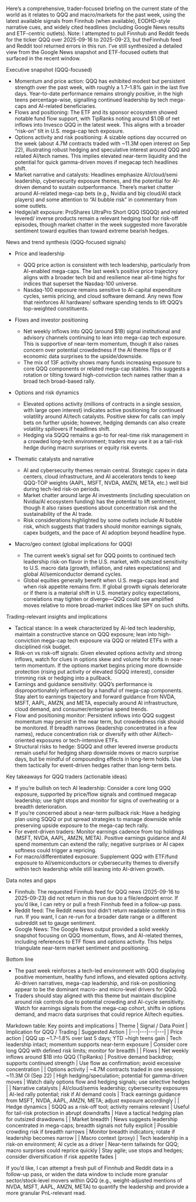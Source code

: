 Here’s a comprehensive, trader-focused briefing on the current state of the world as it relates to QQQ and macro/markets for the past week, using the latest available signals from Finnhub (when available), EODHD-style narrative cues, and widely cited headlines (including Google News results and ETF-centric outlets). Note: I attempted to pull Finnhub and Reddit feeds for the ticker QQQ over 2025-09-16 to 2025-09-23, but theFinnhub feed and Reddit tool returned errors in this run. I’ve still synthesized a detailed view from the Google News snapshot and ETF-focused outlets that surfaced in the recent window.

Executive snapshot (QQQ-focused)
- Momentum and price action: QQQ has exhibited modest but persistent strength over the past week, with roughly a 1.7–1.8% gain in the last five days. Year-to-date performance remains strongly positive, in the high teens percentage-wise, signalling continued leadership by tech mega-caps and AI-related beneficiaries.
- Flows and positioning: The ETF and its sponsor ecosystem showed notable fund flow support, with TipRanks noting around $1.0B of net inflows into Invesco QQQ in the latest week. This aligns with a broader “risk-on” tilt in U.S. mega-cap tech exposure.
- Options activity and risk positioning: A sizable options day occurred on the week (about 4.7M contracts traded with ~11.3M open interest on Sep 22), illustrating robust hedging and speculative interest around QQQ and related AI/tech names. This implies elevated near-term liquidity and the potential for quick gamma-driven moves if megacap tech headlines shift.
- Market narrative and catalysts: Headlines emphasize AI/cloud/semi leadership, cybersecurity exposure themes, and the potential for AI-driven demand to sustain outperformance. There’s market chatter around AI-related mega-cap bets (e.g., Nvidia and big cloud/AI stack players) and some attention to “AI bubble risk” in commentary from some outlets.
- Hedge/alt exposure: ProShares UltraPro Short QQQ (SQQQ) and related levered/ inverse products remain a relevant hedging tool for risk-off episodes, though market chatter in the week suggested more favorable sentiment toward equities than toward extreme bearish hedges.

News and trend synthesis (QQQ-focused signals)
- Price and leadership
  - QQQ price action is consistent with tech leadership, particularly from AI-enabled mega-caps. The last week’s positive price trajectory aligns with a broader tech bid and resilience near all-time highs for indices that superset the Nasdaq-100 universe.
  - Nasdaq-100 exposure remains sensitive to AI-capital expenditure cycles, semis pricing, and cloud software demand. Any news flow that reinforces AI hardware/ software spending tends to lift QQQ’s top-weighted constituents.

- Flows and investor positioning
  - Net weekly inflows into QQQ (around $1B) signal institutional and advisory channels continuing to lean into mega-cap tech exposure. This is supportive of near-term momentum, though it also raises concern over potential crowdedness if the AI theme flips or if economic data surprises to the upside/downside.
  - The mix of 13F activity shows many funds increasing exposure to core QQQ components or related mega-cap stables. This suggests a rotation or tilting toward high-conviction tech names rather than a broad tech broad-based rally.

- Options and risk dynamics
  - Elevated options activity (millions of contracts in a single session, with large open interest) indicates active positioning for continued volatility around AI/tech catalysts. Positive skew for calls can imply bets on further upside; however, hedging demands can also create volatility spillovers if headlines shift.
  - Hedging via SQQQ remains a go-to for real-time risk management in a crowded long-tech environment; traders may use it as a tail-risk hedge during macro surprises or equity risk events.

- Thematic catalysts and narrative
  - AI and cybersecurity themes remain central. Strategic capex in data centers, cloud infrastructure, and AI accelerators tends to keep QQQ-TOP weights (AAPL, MSFT, NVDA, AMZN, META, etc.) well bid during tech-led risk-on periods.
  - Market chatter around large AI investments (including speculation on Nvidia/AI ecosystem funding) has the potential to lift sentiment, though it also raises questions about concentration risk and the sustainability of the AI trade.
  - Risk considerations highlighted by some outlets include AI bubble risk, which suggests that traders should monitor earnings signals, capex budgets, and the pace of AI adoption beyond headline hype.

- Macro/geo context (global implications for QQQ)
  - The current week’s signal set for QQQ points to continued tech leadership risk-on flavor in the U.S. market, with outsized sensitivity to U.S. macro data (growth, inflation, and rates expectations) and global AI/semiconductor demand cycles.
  - Global equities generally benefit when U.S. mega-caps lead and when risk appetite remains firm. If global growth signals deteriorate or if there is a material shift in U.S. monetary policy expectations, correlations may tighten or diverge—QQQ could see amplified moves relative to more broad-market indices like SPY on such shifts.

Trading-relevant insights and implications
- Tactical stance: In a week characterized by AI-led tech leadership, maintain a constructive stance on QQQ exposure; lean into high-conviction mega-cap tech exposure via QQQ or related ETFs with a disciplined risk budget.
- Risk-on vs risk-off signals: Given elevated options activity and strong inflows, watch for clues in options skew and volume for shifts in near-term momentum. If the options market begins pricing more downside protection (rising put activity or elevated SQQQ interest), consider trimming risk or hedging into a pullback.
- Earnings and guidance sensitivity: QQQ’s performance is disproportionately influenced by a handful of mega-cap components. Stay alert to earnings trajectory and forward guidance from NVDA, MSFT, AAPL, AMZN, and META, especially around AI infrastructure, cloud demand, and consumer/enterprise spend trends.
- Flow and positioning monitor: Persistent inflows into QQQ suggest momentum may persist in the near term, but crowdedness risk should be monitored. If breadth narrows (leadership concentrated in a few names), reduce concentration risk or diversify with other AI/tech-oriented exposures or tech-intensive ETFs.
- Structural risks to hedge: SQQQ and other levered inverse products remain useful for hedging sharp downside moves or macro surprise days, but be mindful of compounding effects in long-term holds. Use them tactically for event-driven hedges rather than long-term bets.

Key takeaways for QQQ traders (actionable ideas)
- If you’re bullish on tech AI leadership: Consider a core long QQQ exposure, supported by price/flow signals and continued megacap leadership; use tight stops and monitor for signs of overheating or a breadth deterioration.
- If you’re concerned about a near-term pullback risk: Have a hedging plan using SQQQ or put spread strategies to manage downside while preserving upside exposure to the mega-cap tech rally.
- For event-driven traders: Monitor earnings cadence from top holdings (MSFT, NVDA, AAPL, AMZN, META). Positive earnings guidance and AI spend momentum can extend the rally; negative surprises or AI capex softness could trigger a repricing.
- For macro/differentiated exposure: Supplement QQQ with ETF/fund exposure to AI/semiconductors or cybersecurity themes to diversify within tech leadership while still leaning into AI-driven growth.

Data notes and gaps
- Finnhub: The requested Finnhub feed for QQQ news (2025-09-16 to 2025-09-23) did not return in this run due to a file/endpoint error. If you’d like, I can retry or pull a fresh Finnhub feed in a follow-up pass.
- Reddit feed: The Reddit news tool didn’t return readable content in this run. If you want, I can re-run for a broader date range or a different subreddit set to gauge sentiment.
- Google News: The Google News output provided a solid weekly snapshot focusing on QQQ momentum, flows, and AI-related themes, including references to ETF flows and options activity. This helps triangulate near-term market sentiment and positioning.

Bottom line
- The past week reinforces a tech-led environment with QQQ displaying positive momentum, healthy fund inflows, and elevated options activity. AI-driven narratives, mega-cap leadership, and risk-on positioning appear to be the dominant macro- and micro-level drivers for QQQ.
- Traders should stay aligned with this theme but maintain discipline around risk controls due to potential crowding and AI-cycle sensitivity. Watch for earnings signals from the mega-cap cohort, shifts in options demand, and macro data surprises that could reprice AI/tech equities.

Markdown table: Key points and implications
| Theme | Signal / Data Point | Implication for QQQ / Trading | Suggested Action |
|---|---|---|---|
| Price action | QQQ up ~1.7–1.8% over last 5 days; YTD ~high teens gain | Tech leadership intact; momentum supports near-term exposure | Consider core long QQQ with defined risk limits; monitor for breadth |
| Flows | Net weekly inflows around $1B into QQQ (TipRanks) | Positive demand backdrop; supports continued strength | Use flow as confirmation; avoid excessive concentration |
| Options activity | ~4.7M contracts traded in one session; ~11.3M OI (Sep 22) | High hedging/speculation; potential for gamma-driven moves | Watch daily options flow and hedging signals; use selective hedges |
| Narrative catalysts | AI/cloud/semis leadership; cybersecurity exposures | AI-led rally potential; risk if AI demand cools | Track earnings guidance from MSFT, NVDA, AAPL, AMZN, META; adjust exposure accordingly |
| Hedge dynamics | SQQQ as a risk-off tool; activity remains relevant | Useful for tail-risk protection in abrupt downdrafts | Have a tactical hedging plan for outsized drawdowns |
| Market breadth | News suggests leadership concentrated in mega-caps; breadth signals not fully explicit | Possible crowding risk if breadth narrows | Monitor breadth indicators; rotate if leadership becomes narrow |
| Macro context (proxy) | Tech leadership in a risk-on environment; AI cycle as a driver | Near-term tailwinds for QQQ; macro surprises could reprice quickly | Stay agile; use stops and hedges; consider diversification if risk appetite fades |

If you’d like, I can attempt a fresh pull of Finnhub and Reddit data in a follow-up pass, or widen the data window to include more granular sector/stock-level movers within QQQ (e.g., weight-adjusted mentions of NVDA, MSFT, AAPL, AMZN, META) to quantify the leadership and provide a more granular PnL-relevant read.
